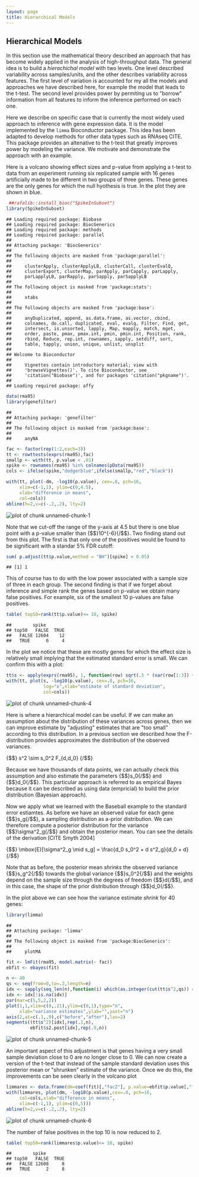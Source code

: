 ```yaml
---
layout: page
title: Hierarchical Models
---
```




## Hierarchical Models

In this section use the mathematical theory described an approach that has become widely applied in the analysis of high-throughput data. The general idea is to build a _hierachichal model_ with two levels. One level described variability across samples/units, and the other describes variability across features. The first level of variation is accounted for my all the models and approaches we have described here, for example the model that leads to the t-test. The second level provides power by permiting us to "borrow" information from all features to inform the inference performed on each one. 

Here we describe on specific case that is currently the most widely used approach to inference with gene expression data. It is the model implemented by the `limma` Bioconductor package. This idea has been adapted to develop methods for other data types such as RNAseq CITE.
This package provides an altenative to the t-test that greatly improves power by modeling the variance. We motivate and demonstrate the approach with an example.

Here is a volcano showing effect sizes and p-value from applying a t-test to data from an experiment running six replicated sample with 16 genes artificially made to be different in two groups of three genes. These genes are the only genes for which the null hyothesis is true. In the plot they are shown in blue.


```r
 ##rafalib::install_bioc("SpikeInSubset")
library(SpikeInSubset)
```

```
## Loading required package: Biobase
## Loading required package: BiocGenerics
## Loading required package: methods
## Loading required package: parallel
## 
## Attaching package: 'BiocGenerics'
## 
## The following objects are masked from 'package:parallel':
## 
##     clusterApply, clusterApplyLB, clusterCall, clusterEvalQ,
##     clusterExport, clusterMap, parApply, parCapply, parLapply,
##     parLapplyLB, parRapply, parSapply, parSapplyLB
## 
## The following object is masked from 'package:stats':
## 
##     xtabs
## 
## The following objects are masked from 'package:base':
## 
##     anyDuplicated, append, as.data.frame, as.vector, cbind,
##     colnames, do.call, duplicated, eval, evalq, Filter, Find, get,
##     intersect, is.unsorted, lapply, Map, mapply, match, mget,
##     order, paste, pmax, pmax.int, pmin, pmin.int, Position, rank,
##     rbind, Reduce, rep.int, rownames, sapply, setdiff, sort,
##     table, tapply, union, unique, unlist, unsplit
## 
## Welcome to Bioconductor
## 
##     Vignettes contain introductory material; view with
##     'browseVignettes()'. To cite Bioconductor, see
##     'citation("Biobase")', and for packages 'citation("pkgname")'.
## 
## Loading required package: affy
```

```r
data(rma95)
library(genefilter)
```

```
## 
## Attaching package: 'genefilter'
## 
## The following object is masked from 'package:base':
## 
##     anyNA
```

```r
fac <- factor(rep(1:2,each=3))
tt <- rowttests(exprs(rma95),fac)
smallp <- with(tt, p.value < .01)
spike <- rownames(rma95) %in% colnames(pData(rma95))
cols <- ifelse(spike,"dodgerblue",ifelse(smallp,"red","black"))

with(tt, plot(-dm, -log10(p.value), cex=.8, pch=16,
     xlim=c(-1,1), ylim=c(0,4.5),
     xlab="difference in means",
     col=cols))
abline(h=2,v=c(-.2,.2), lty=2)
```

![plot of chunk unnamed-chunk-1](images/hierarchical_models-unnamed-chunk-1-1.png) 

Note that we cut-off the range of the y-axis at 4.5 but there is one blue point with a p-value smaller than {$$}10^{-6}{/$$}. Two finding stand out from this plot. The first is that only one of the positives would be found to be significant with a standar 5% FDR cutoff:


```r
sum( p.adjust(tt$p.value,method = "BH")[spike] < 0.05)
```

```
## [1] 1
```

This of course has to do with the low power associated with a sample size of three in each group. The second finding is that if we forget about inference and simple rank the genes based on p-value we obtain many false positives. For example, six of the smallest 10 p-values are false positives. 


```r
table( top50=rank(tt$p.value)<= 10, spike) 
```

```
##        spike
## top50   FALSE  TRUE
##   FALSE 12604    12
##   TRUE      6     4
```

In the plot we notice that these are mostly genes for which the effect size is relatively small implying that the estimated standard error is small. We can confirm this with a plot:


```r
tt$s <- apply(exprs(rma95), 1, function(row) sqrt(.5 * (var(row[1:3]) + var(row[4:6]))))
with(tt, plot(s, -log10(p.value), cex=.8, pch=16,
              log="x",xlab="estimate of standard deviation",
              col=cols))
```

![plot of chunk unnamed-chunk-4](images/hierarchical_models-unnamed-chunk-4-1.png) 

Here is where a hierarchical model can be useful. If we can make an assumption about the distribution of these variances across genes, then we can improve estimate by "adjusting" estimates that are "too small" according to this distribution. In a previous section we described how the F-distribution provides approximates the distribution of the observed variances.

{$$}
s^2 \sim s_0^2 F_{d,d_0}
{/$$}

Because we have thousands of data points, we can actually check this assumption and also estimate the parameters {$$}s_0{/$$} and {$$}d_0{/$$}. This particular approach is referred to as empirical Bayes because it can be described as using data (empricial) to build the prior distribution (Bayesian approach). 

Now we apply what we learned with the Baseball example to the standard error estiamtes. As before we have an observed value for each gene {$$}s_g{/$$}, a sampling distribution as a-prior distribution. We can therefore compute a posterior distribution for the variance {$$}\sigma^2_g{/$$} and obtain the posterior mean. You can see the details of the derivation [CITE Smyth 2004]

{$$}
\mbox{E}[\sigma^2_g \mid s_g] = \frac{d_0 s_0^2 + d s^2_g}{d_0 + d}
{/$$}

Note that as before, the posterior mean _shrinks_ the observed variance {$$}s_g^2{/$$} towards the global variance {$$}s_0^2{/$$} and the weights depend on the sample size through the degrees of freedom {$$}d{/$$}, and in this case, the shape of the prior distribution through {$$}d_0{/$$}. 

In the plot above we can see how the variance estimate _shrink_ for 40 genes:



```r
library(limma)
```

```
## 
## Attaching package: 'limma'
## 
## The following object is masked from 'package:BiocGenerics':
## 
##     plotMA
```

```r
fit <- lmFit(rma95, model.matrix(~ fac))
ebfit <- ebayes(fit)

n <- 40
qs <- seq(from=0,to=.2,length=n)
idx <- sapply(seq_len(n),function(i) which(as.integer(cut(tt$s^2,qs)) == i)[1])
idx <- idx[!is.na(idx)]
par(mar=c(5,5,2,2))
plot(1,1,xlim=c(0,.21),ylim=c(0,1),type="n",
     xlab="variance estimates",ylab="",yaxt="n")
axis(2,at=c(.1,.9),c("before","after"),las=2)
segments((tt$s^2)[idx],rep(.1,n),
         ebfit$s2.post[idx],rep(.9,n))
```

![plot of chunk unnamed-chunk-5](images/hierarchical_models-unnamed-chunk-5-1.png) 

An important aspect of this adjustment is that genes having a very small sample deviation close to 0 are no longer close to 0. We can now create a version of the t-test that instead of the sample standard deviation uses this posterior mean or "shrunken" estimate of the variance. Once we do this, the improvements can be seen clearly in the volcano plot


```r
limmares <- data.frame(dm=coef(fit)[,"fac2"], p.value=ebfit$p.value[,"fac2"])
with(limmares, plot(dm, -log10(p.value),cex=.8, pch=16,
     col=cols,xlab="difference in means",
     xlim=c(-1,1), ylim=c(0,5)))
abline(h=2,v=c(-.2,.2), lty=2)
```

![plot of chunk unnamed-chunk-6](images/hierarchical_models-unnamed-chunk-6-1.png) 

The number of false positives in the top 10 is now reduced to 2. 


```r
table( top50=rank(limmares$p.value)<= 10, spike) 
```

```
##        spike
## top50   FALSE  TRUE
##   FALSE 12608     8
##   TRUE      2     8
```
